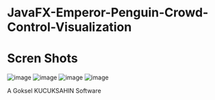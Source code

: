 # JavaFX-Emperor-Penguin-Crowd-Control-Visualization

# Scren Shots
![image](https://user-images.githubusercontent.com/33639948/66624141-96257f00-ebf7-11e9-99a3-3002f38be3e3.png)
![image](https://user-images.githubusercontent.com/33639948/66624142-96be1580-ebf7-11e9-9c02-18859f791a0b.png)
![image](https://user-images.githubusercontent.com/33639948/66624145-9887d900-ebf7-11e9-9209-0c77b4bde693.png)
![image](https://user-images.githubusercontent.com/33639948/66624147-99206f80-ebf7-11e9-981a-4d70efa9dbb0.png)

A Goksel KUCUKSAHIN Software
